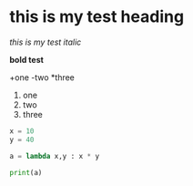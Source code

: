 # this is my test heading 

*this is my test italic*

__bold test__
<!-- U list -->
+one
-two
*three
<!-- O list -->
1. one 
2. two
3. three

```python
x = 10
y = 40

a = lambda x,y : x * y

print(a)
```